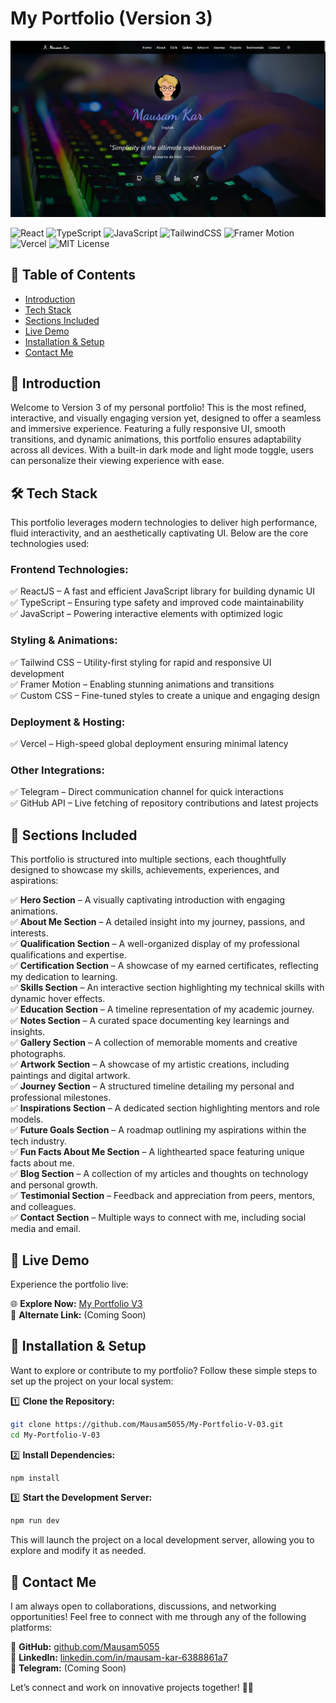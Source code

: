 # My Portfolio (Version 3)

![Portfolio Preview](public/preview.png)

![React](https://img.shields.io/badge/React-20232A?style=for-the-badge&logo=react&logoColor=61DAFB)
![TypeScript](https://img.shields.io/badge/TypeScript-3178C6?style=for-the-badge&logo=typescript&logoColor=white)
![JavaScript](https://img.shields.io/badge/JavaScript-F7DF1E?style=for-the-badge&logo=javascript&logoColor=black)
![TailwindCSS](https://img.shields.io/badge/TailwindCSS-06B6D4?style=for-the-badge&logo=tailwindcss&logoColor=white)
![Framer Motion](https://img.shields.io/badge/Framer_Motion-EA4C89?style=for-the-badge&logo=framer&logoColor=white)
![Vercel](https://img.shields.io/badge/Vercel-000000?style=for-the-badge&logo=vercel&logoColor=white)
![MIT License](https://img.shields.io/badge/License-MIT-blue.svg)

## 📌 Table of Contents

- [Introduction](#-introduction)
- [Tech Stack](#-tech-stack)
- [Sections Included](#-sections-included)
- [Live Demo](#-live-demo)
- [Installation & Setup](#-installation--setup)
- [Contact Me](#-contact-me)

## 🌟 Introduction
Welcome to Version 3 of my personal portfolio! This is the most refined, interactive, and visually engaging version yet, designed to offer a seamless and immersive experience. Featuring a fully responsive UI, smooth transitions, and dynamic animations, this portfolio ensures adaptability across all devices. With a built-in dark mode and light mode toggle, users can personalize their viewing experience with ease.

## 🛠️ Tech Stack
This portfolio leverages modern technologies to deliver high performance, fluid interactivity, and an aesthetically captivating UI. Below are the core technologies used:

### **Frontend Technologies:**
✅ ReactJS – A fast and efficient JavaScript library for building dynamic UI  
✅ TypeScript – Ensuring type safety and improved code maintainability  
✅ JavaScript – Powering interactive elements with optimized logic  

### **Styling & Animations:**
✅ Tailwind CSS – Utility-first styling for rapid and responsive UI development  
✅ Framer Motion – Enabling stunning animations and transitions  
✅ Custom CSS – Fine-tuned styles to create a unique and engaging design  

### **Deployment & Hosting:**
✅ Vercel – High-speed global deployment ensuring minimal latency  

### **Other Integrations:**
✅ Telegram – Direct communication channel for quick interactions  
✅ GitHub API – Live fetching of repository contributions and latest projects  

## 📂 Sections Included
This portfolio is structured into multiple sections, each thoughtfully designed to showcase my skills, achievements, experiences, and aspirations:

✅ **Hero Section** – A visually captivating introduction with engaging animations.  
✅ **About Me Section** – A detailed insight into my journey, passions, and interests.  
✅ **Qualification Section** – A well-organized display of my professional qualifications and expertise.  
✅ **Certification Section** – A showcase of my earned certificates, reflecting my dedication to learning.  
✅ **Skills Section** – An interactive section highlighting my technical skills with dynamic hover effects.  
✅ **Education Section** – A timeline representation of my academic journey.  
✅ **Notes Section** – A curated space documenting key learnings and insights.  
✅ **Gallery Section** – A collection of memorable moments and creative photographs.  
✅ **Artwork Section** – A showcase of my artistic creations, including paintings and digital artwork.  
✅ **Journey Section** – A structured timeline detailing my personal and professional milestones.  
✅ **Inspirations Section** – A dedicated section highlighting mentors and role models.  
✅ **Future Goals Section** – A roadmap outlining my aspirations within the tech industry.  
✅ **Fun Facts About Me Section** – A lighthearted space featuring unique facts about me.  
✅ **Blog Section** – A collection of my articles and thoughts on technology and personal growth.  
✅ **Testimonial Section** – Feedback and appreciation from peers, mentors, and colleagues.  
✅ **Contact Section** – Multiple ways to connect with me, including social media and email.  

## 🚀 Live Demo
Experience the portfolio live:

🌐 **Explore Now:** [My Portfolio V3](https://yourportfolio.vercel.app/)  
🔗 **Alternate Link:** (Coming Soon)  

## 🔧 Installation & Setup
Want to explore or contribute to my portfolio? Follow these simple steps to set up the project on your local system:

1️⃣ **Clone the Repository:**
```sh
git clone https://github.com/Mausam5055/My-Portfolio-V-03.git
cd My-Portfolio-V-03
```

2️⃣ **Install Dependencies:**
```sh
npm install
```

3️⃣ **Start the Development Server:**
```sh
npm run dev
```
This will launch the project on a local development server, allowing you to explore and modify it as needed.

## 💌 Contact Me
I am always open to collaborations, discussions, and networking opportunities! Feel free to connect with me through any of the following platforms:

🔹 **GitHub:** [github.com/Mausam5055](https://github.com/Mausam5055)  
🔹 **LinkedIn:** [linkedin.com/in/mausam-kar-6388861a7](https://www.linkedin.com/in/mausam-kar-6388861a7/)  
🔹 **Telegram:** (Coming Soon)  

Let’s connect and work on innovative projects together! 🚀🎯
